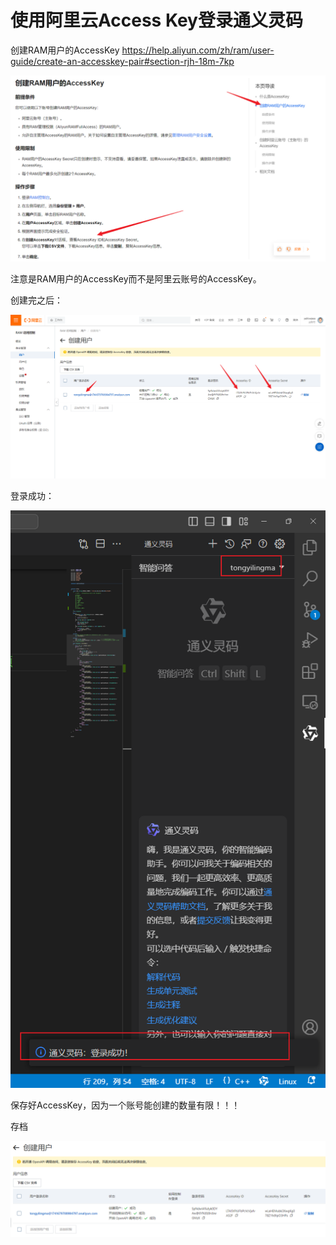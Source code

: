 # 使用阿里云Access Key登录通义灵码

创建RAM用户的AccessKey https://help.aliyun.com/zh/ram/user-guide/create-an-accesskey-pair#section-rjh-18m-7kp



![image-20240109201646490](img/image-20240109201646490.png)



注意是RAM用户的AccessKey而不是阿里云账号的AccessKey。



创建完之后：

![image-20240109201433597](img/image-20240109201433597.png)



登录成功：

![image-20240109201459247](img/image-20240109201459247.png)



保存好AccessKey，因为一个账号能创建的数量有限！！！







存档

![image-20240109202002570](img/image-20240109202002570.png)